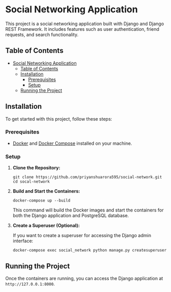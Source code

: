 # Social Networking Application

This project is a social networking application built with Django and Django REST Framework. It includes features such as user authentication, friend requests, and search functionality.

## Table of Contents

- [Social Networking Application](#social-networking-application)
  - [Table of Contents](#table-of-contents)
  - [Installation](#installation)
    - [Prerequisites](#prerequisites)
    - [Setup](#setup)
  - [Running the Project](#running-the-project)

## Installation

To get started with this project, follow these steps:

### Prerequisites

- [Docker](https://www.docker.com/products/docker-desktop) and [Docker Compose](https://docs.docker.com/compose/install/) installed on your machine.

### Setup

1. **Clone the Repository:**

   `git clone https://github.com/priyanshuarora595/social-network.git`
   `cd socal-network`

2. **Build and Start the Containers:**

   `docker-compose up --build`

   This command will build the Docker images and start the containers for both the Django application and PostgreSQL database.


3. **Create a Superuser (Optional):**

   If you want to create a superuser for accessing the Django admin interface:

   `docker-compose exec social_network python manage.py createsuperuser`

## Running the Project

Once the containers are running, you can access the Django application at `http://127.0.0.1:8000`.
